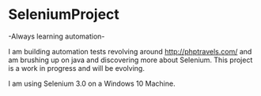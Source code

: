 # SeleniumProject
-Always learning automation-


I am building automation tests revolving around http://phptravels.com/ and am brushing up on java and discovering more about Selenium.  This project is a work in progress and will be evolving.

I am using Selenium 3.0 on a Windows 10 Machine.

